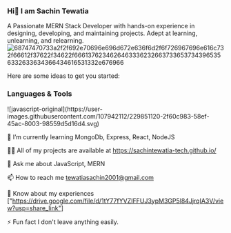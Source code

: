 ### Hi👋 I am Sachin Tewatia


A Passionate MERN Stack Developer with hands-on experience in designing, developing, and maintaining projects. Adept at learning, unlearning, and relearning.
![68747470733a2f2f692e70696e696d672e636f6d2f6f726967696e616c732f66612f37622f34622f66613762346264633362326637336537343965356332633634366434616531332e676966](https://user-images.githubusercontent.com/107942112/210413815-3ee1c4fb-1252-4cdf-8f5f-46f90f599044.gif)


Here are some ideas to get you started:

<h3>Languages & Tools</h3>
![javascript-original](https://user-images.githubusercontent.com/107942112/229851120-2f60c983-58ef-45ac-8003-98559d5d16d4.svg)

 
🌱 I’m currently learning MongoDb, Express, React, NodeJS

👨‍💻 All of my projects are available at https://sachintewatia-tech.github.io/

💬 Ask me about JavaScript, MERN

📫 How to reach me tewatiasachin2001@gmail.com

📄 Know about my experiences ["https://drive.google.com/file/d/1tY77fYVZIFFUJ3ypM3GP5l84JjrqIA3V/view?usp=share_link"]

⚡ Fun fact I don't leave anything easily.
